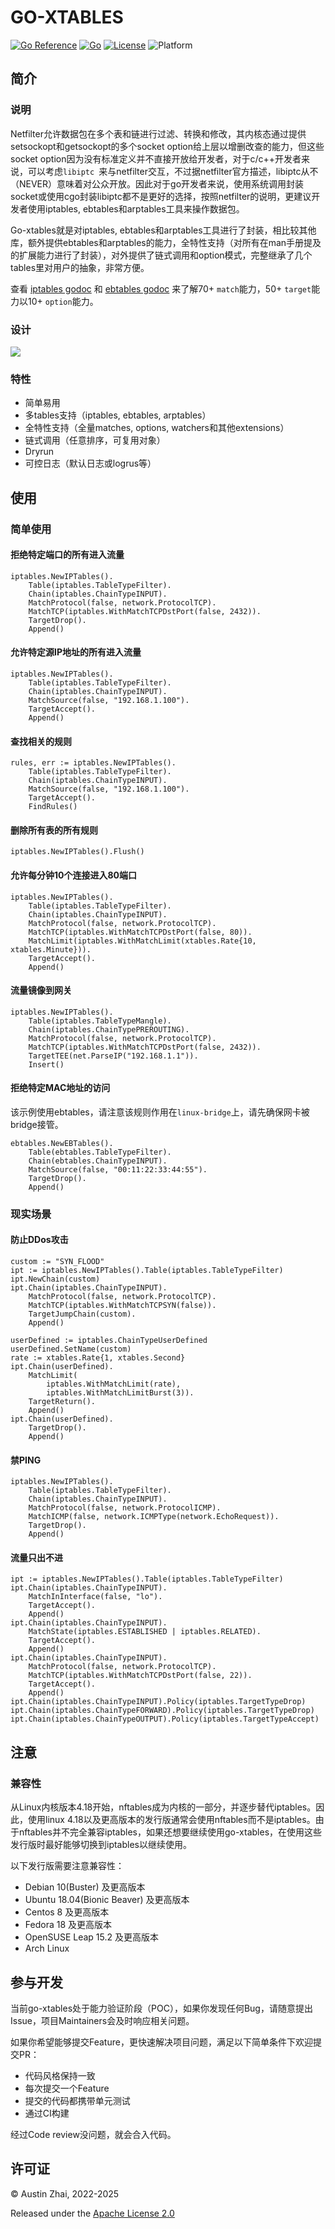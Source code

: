 # GO-XTABLES

[![Go Reference](https://pkg.go.dev/badge/badge/github.com/singchia/go-xtables.svg)](https://pkg.go.dev/badge/github.com/singchia/go-xtables)
[![Go](https://github.com/singchia/go-xtables/actions/workflows/go.yml/badge.svg)](https://github.com/singchia/go-xtables/actions/workflows/go.yml)
[![License](https://img.shields.io/badge/License-Apache_2.0-blue.svg)](https://opensource.org/licenses/Apache-2.0)
![Platform](https://img.shields.io/badge/platform-linux-brightgreen.svg)


## 简介
### 说明
Netfilter允许数据包在多个表和链进行过滤、转换和修改，其内核态通过提供setsockopt和getsockopt的多个socket option给上层以增删改查的能力，但这些socket option因为没有标准定义并不直接开放给开发者，对于c/c++开发者来说，可以考虑```libiptc ```来与netfilter交互，不过据netfilter官方描述，libiptc从不（NEVER）意味着对公众开放。因此对于go开发者来说，使用系统调用封装socket或使用cgo封装libiptc都不是更好的选择，按照netfilter的说明，更建议开发者使用iptables, ebtables和arptables工具来操作数据包。

Go-xtables就是对iptables, ebtables和arptables工具进行了封装，相比较其他库，额外提供ebtables和arptables的能力，全特性支持（对所有在man手册提及的扩展能力进行了封装），对外提供了链式调用和option模式，完整继承了几个tables里对用户的抽象，非常方便。

查看 [iptables godoc](https://pkg.go.dev/github.com/singchia/go-xtables/iptables) 和 [ebtables godoc](https://pkg.go.dev/github.com/singchia/go-xtables/ebtables) 来了解70+ ```match```能力，50+ ```target```能力以10+ ```option```能力。

### 设计

![](docs/design.jpg)

### 特性

* 简单易用
* 多tables支持（iptables, ebtables, arptables）
* 全特性支持（全量matches, options, watchers和其他extensions）
* 链式调用（任意排序，可复用对象）
* Dryrun
* 可控日志（默认日志或logrus等）

## 使用
### 简单使用
#### 拒绝特定端口的所有进入流量
``` 
iptables.NewIPTables().
	Table(iptables.TableTypeFilter).
	Chain(iptables.ChainTypeINPUT).
	MatchProtocol(false, network.ProtocolTCP).
	MatchTCP(iptables.WithMatchTCPDstPort(false, 2432)).
	TargetDrop().
	Append()
```
#### 允许特定源IP地址的所有进入流量
```
iptables.NewIPTables().
	Table(iptables.TableTypeFilter).
	Chain(iptables.ChainTypeINPUT).
	MatchSource(false, "192.168.1.100").
	TargetAccept().
	Append()
```
#### 查找相关的规则
```
rules, err := iptables.NewIPTables().
	Table(iptables.TableTypeFilter).
	Chain(iptables.ChainTypeINPUT).
	MatchSource(false, "192.168.1.100").
	TargetAccept().
	FindRules()
```
#### 删除所有表的所有规则
```
iptables.NewIPTables().Flush()
```
#### 允许每分钟10个连接进入80端口
```
iptables.NewIPTables().
	Table(iptables.TableTypeFilter).
	Chain(iptables.ChainTypeINPUT).
	MatchProtocol(false, network.ProtocolTCP).
	MatchTCP(iptables.WithMatchTCPDstPort(false, 80)).
	MatchLimit(iptables.WithMatchLimit(xtables.Rate{10, xtables.Minute})).
	TargetAccept().
	Append()
```
#### 流量镜像到网关
```
iptables.NewIPTables().
	Table(iptables.TableTypeMangle).
	Chain(iptables.ChainTypePREROUTING).
	MatchProtocol(false, network.ProtocolTCP).
	MatchTCP(iptables.WithMatchTCPDstPort(false, 2432)).
	TargetTEE(net.ParseIP("192.168.1.1")).
	Insert()
```
#### 拒绝特定MAC地址的访问

该示例使用ebtables，请注意该规则作用在```linux-bridge```上，请先确保网卡被bridge接管。

```
ebtables.NewEBTables().
	Table(ebtables.TableTypeFilter).
	Chain(ebtables.ChainTypeINPUT).
	MatchSource(false, "00:11:22:33:44:55").
	TargetDrop().
	Append()
```
### 现实场景
#### 防止DDos攻击
```
custom := "SYN_FLOOD"
ipt := iptables.NewIPTables().Table(iptables.TableTypeFilter)
ipt.NewChain(custom)
ipt.Chain(iptables.ChainTypeINPUT).
	MatchProtocol(false, network.ProtocolTCP).
	MatchTCP(iptables.WithMatchTCPSYN(false)).
	TargetJumpChain(custom).
	Append()

userDefined := iptables.ChainTypeUserDefined
userDefined.SetName(custom)
rate := xtables.Rate{1, xtables.Second}
ipt.Chain(userDefined).
	MatchLimit(
		iptables.WithMatchLimit(rate),
		iptables.WithMatchLimitBurst(3)).
	TargetReturn().
	Append()
ipt.Chain(userDefined).
	TargetDrop().
	Append()
```
#### 禁PING
```
iptables.NewIPTables().
	Table(iptables.TableTypeFilter).
	Chain(iptables.ChainTypeINPUT).
	MatchProtocol(false, network.ProtocolICMP).
	MatchICMP(false, network.ICMPType(network.EchoRequest)).
	TargetDrop().
	Append()
```
#### 流量只出不进
```
ipt := iptables.NewIPTables().Table(iptables.TableTypeFilter)
ipt.Chain(iptables.ChainTypeINPUT).
	MatchInInterface(false, "lo").
	TargetAccept().
	Append()
ipt.Chain(iptables.ChainTypeINPUT).
	MatchState(iptables.ESTABLISHED | iptables.RELATED).
	TargetAccept().
	Append()
ipt.Chain(iptables.ChainTypeINPUT).
	MatchProtocol(false, network.ProtocolTCP).
	MatchTCP(iptables.WithMatchTCPDstPort(false, 22)).
	TargetAccept().
	Append()
ipt.Chain(iptables.ChainTypeINPUT).Policy(iptables.TargetTypeDrop)
ipt.Chain(iptables.ChainTypeFORWARD).Policy(iptables.TargetTypeDrop)
ipt.Chain(iptables.ChainTypeOUTPUT).Policy(iptables.TargetTypeAccept)
```
## 注意

### 兼容性
从Linux内核版本4.18开始，nftables成为内核的一部分，并逐步替代iptables。因此，使用linux 4.18以及更高版本的发行版通常会使用nftables而不是iptables。由于nftables并不完全兼容iptables，如果还想要继续使用go-xtables，在使用这些发行版时最好能够切换到iptables以继续使用。

以下发行版需要注意兼容性：

* Debian 10(Buster) 及更高版本
* Ubuntu 18.04(Bionic Beaver) 及更高版本
* Centos 8 及更高版本
* Fedora 18 及更高版本
* OpenSUSE Leap 15.2 及更高版本
* Arch Linux

## 参与开发
 当前go-xtables处于能力验证阶段（POC），如果你发现任何Bug，请随意提出Issue，项目Maintainers会及时响应相关问题。
 
 如果你希望能够提交Feature，更快速解决项目问题，满足以下简单条件下欢迎提交PR：
 
 * 代码风格保持一致
 * 每次提交一个Feature
 * 提交的代码都携带单元测试
 * 通过CI构建

经过Code review没问题，就会合入代码。

## 许可证

© Austin Zhai, 2022-2025

Released under the [Apache License 2.0](https://github.com/singchia/go-xtables/blob/main/LICENSE)

